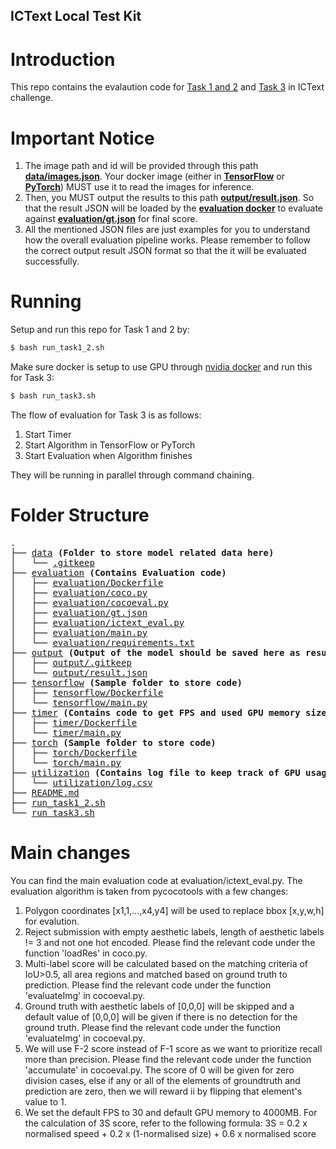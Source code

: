 ICText Local Test Kit
---

# Introduction
This repo contains the evalaution code for [Task 1 and 2](https://eval.ai/web/challenges/challenge-page/756) and [Task 3](https://eval.ai/web/challenges/challenge-page/757) in ICText challenge.

# Important Notice
1. The image path and id will be provided through this path <a href="data/images.json"><b>data/images.json</b></a>. Your docker image (either in <a href="tensorflow/"><b>TensorFlow</b></a> or <a href="torch/"><b>PyTorch</b></a>) MUST use it to read the images for inference.
2. Then, you MUST output the results to this path <a href="output/result.json"><b>output/result.json</b></a>. So that the result JSON will be loaded by the <a href="evaluation/"><b>evaluation docker</b></a> to evaluate against <a href="evaluation/gt.json"><b>evaluation/gt.json</b></a> for final score.
3. All the mentioned JSON files are just examples for you to understand how the overall evaluation pipeline works. Please remember to follow the correct output result JSON format so that the it will be evaluated successfully.

# Running
Setup and run this repo for Task 1 and 2 by:
```sh
$ bash run_task1_2.sh
```

Make sure docker is setup to use GPU through [nvidia docker](https://github.com/NVIDIA/nvidia-docker) and run this for Task 3:
```sh
$ bash run_task3.sh
```

The flow of evaluation for Task 3 is as follows:
1. Start Timer
2. Start Algorithm in TensorFlow or PyTorch
3. Start Evaluation when Algorithm finishes 

They will be running in parallel through command chaining.

# Folder Structure
<pre>
.
├── <a href="data">data</a> <b>(Folder to store model related data here)</b>
│   └── <a href="data/.gitkeep">.gitkeep</a>
├── <a href="evaluation">evaluation</a> <b>(Contains Evaluation code)</b>
│   ├── <a href="evaluation/Dockerfile">evaluation/Dockerfile</a>
│   ├── <a href="evaluation/coco.py">evaluation/coco.py</a>
│   ├── <a href="evaluation/cocoeval.py">evaluation/cocoeval.py</a>
│   ├── <a href="evaluation/gt.json">evaluation/gt.json</a>
│   ├── <a href="evaluation/ictext_eval.py">evaluation/ictext_eval.py</a>
│   ├── <a href="evaluation/main.py">evaluation/main.py</a>
│   └── <a href="evaluation/requirements.txt">evaluation/requirements.txt</a>
├── <a href="output">output</a> <b>(Output of the model should be saved here as result.json)</b>
│   ├── <a href="output/.gitkeep">output/.gitkeep</a>
│   └── <a href="output/result.json">output/result.json</a>
├── <a href="tensorflow">tensorflow</a> <b>(Sample folder to store code)</b>
│   ├── <a href="tensorflow/Dockerfile">tensorflow/Dockerfile</a>
│   └── <a href="tensorflow/main.py">tensorflow/main.py</a>
├── <a href="timer">timer</a> <b>(Contains code to get FPS and used GPU memory size for task 3 evaluation)</b>
│   ├── <a href="timer/Dockerfile">timer/Dockerfile</a>
│   └── <a href="timer/main.py">timer/main.py</a>
├── <a href="torch">torch</a> <b>(Sample folder to store code)</b>
│   ├── <a href="torch/Dockerfile">torch/Dockerfile</a>
│   └── <a href="torch/main.py">torch/main.py</a>
├── <a href="utilization">utilization</a> <b>(Contains log file to keep track of GPU usage every seconds)</b>
│   └── <a href="utilization/log.csv">utilization/log.csv</a>
├── <a href="README.md">README.md</a>
├── <a href="run_task1_2.sh">run_task1_2.sh</a>
└── <a href="run_task3.sh">run_task3.sh</a>
</pre>

# Main changes
You can find the main evaluation code at evaluation/ictext_eval.py. The evaluation algorithm is taken from pycocotools with a few changes:
1. Polygon coordinates [x1,1,...,x4,y4] will be used to replace bbox [x,y,w,h] for evalution.
2. Reject submission with empty aesthetic labels, length of aesthetic labels != 3 and not one hot encoded. Please find the relevant code under the function 'loadRes' in coco.py.
3. Multi-label score will be calculated based on the matching criteria of IoU>0.5, all area regions and matched based on ground truth to prediction. Please find the relevant code under the function 'evaluateImg' in cocoeval.py.
4. Ground truth with aesthetic labels of [0,0,0] will be skipped and a default value of [0,0,0] will be given if there is no detection for the ground truth. Please find the relevant code under the function 'evaluateImg' in cocoeval.py.
5. We will use F-2 score instead of F-1 score as we want to prioritize recall more than precision. Please find the relevant code under the function 'accumulate' in cocoeval.py. The score of 0 will be given for zero division cases, else if any or all of the elements of groundtruth and prediction are zero, then we will reward ii by flipping that element's value to 1.
6. We set the default FPS to 30 and default GPU memory to 4000MB. For the calculation of 3S score, refer to the following formula:
3S = 0.2 x normalised speed + 0.2 x (1-normalised size) + 0.6 x normalised score
